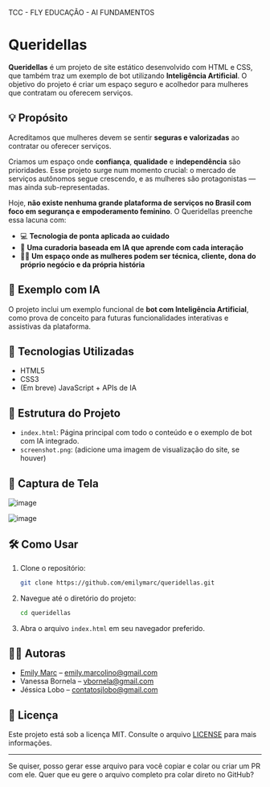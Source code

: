 TCC - FLY EDUCAÇÃO - AI FUNDAMENTOS

# Queridellas

**Queridellas** é um projeto de site estático desenvolvido com HTML e CSS, que também traz um exemplo de bot utilizando **Inteligência Artificial**. O objetivo do projeto é criar um espaço seguro e acolhedor para mulheres que contratam ou oferecem serviços.

## 💡 Propósito

Acreditamos que mulheres devem se sentir **seguras e valorizadas** ao contratar ou oferecer serviços.

Criamos um espaço onde **confiança**, **qualidade** e **independência** são prioridades. Esse projeto surge num momento crucial: o mercado de serviços autônomos segue crescendo, e as mulheres são protagonistas — mas ainda sub-representadas.

Hoje, **não existe nenhuma grande plataforma de serviços no Brasil com foco em segurança e empoderamento feminino**. O Queridellas preenche essa lacuna com:

* 💻 **Tecnologia de ponta aplicada ao cuidado**
* 🤖 **Uma curadoria baseada em IA que aprende com cada interação**
* 👩‍🔧 **Um espaço onde as mulheres podem ser técnica, cliente, dona do próprio negócio e da própria história**

## 🤖 Exemplo com IA

O projeto inclui um exemplo funcional de **bot com Inteligência Artificial**, como prova de conceito para futuras funcionalidades interativas e assistivas da plataforma.

## 🚀 Tecnologias Utilizadas

* HTML5
* CSS3
* (Em breve) JavaScript + APIs de IA

## 📁 Estrutura do Projeto

* `index.html`: Página principal com todo o conteúdo e o exemplo de bot com IA integrado.
* `screenshot.png`: (adicione uma imagem de visualização do site, se houver)

## 📸 Captura de Tela

![image](https://github.com/user-attachments/assets/bdef79c1-dd3b-4f6a-b3d9-b8b4ea063b5a)

![image](https://github.com/user-attachments/assets/d2937fd2-010e-4520-b8a3-179c67d8461c)



## 🛠️ Como Usar

1. Clone o repositório:

   ```bash
   git clone https://github.com/emilymarc/queridellas.git
   ```

2. Navegue até o diretório do projeto:

   ```bash
   cd queridellas
   ```

3. Abra o arquivo `index.html` em seu navegador preferido.

## 👩‍💻 Autoras

* [Emily Marc](https://github.com/emilymarc) – [emily.marcolino@gmail.com](mailto:emily.marcolino@gmail.com)
* Vanessa Bornela – [vbornela@gmail.com](mailto:vbornela@gmail.com)
* Jéssica Lobo – [contatosjlobo@gmail.com](mailto:contatosjlobo@gmail.com)

## 📄 Licença

Este projeto está sob a licença MIT. Consulte o arquivo [LICENSE](https://github.com/emilymarc/queridellas/blob/main/LICENSE) para mais informações.

---

Se quiser, posso gerar esse arquivo para você copiar e colar ou criar um PR com ele. Quer que eu gere o arquivo completo pra colar direto no GitHub?

